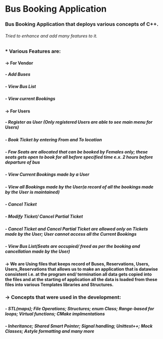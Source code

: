 # Bus Booking Application

### Bus Booking Application that deploys various concepts of C++.
###### Tried to enhance and add many features to it.

### * Various Features are:
#### -> For Vendor
#####   - Add Buses
#####   - View Bus List
#####   - View current Bookings
####  -> For Users
#####   - Register as User (Only registered Users are able to see main menu for Users)
#####   - Book Ticket by entering From and To location
#####   - Few Seats are allocated that can be booked by Females only; these seats gets open to book for all before specified time e.x. 2 hours before departure of bus
#####   - View Current Bookings made by a User
#####   - View all Bookings made by the User(a record of all the bookings made by the User is maintained)
#####   - Cancel Ticket
#####   - Modify Ticket/ Cancel Partial Ticket
#####   - Cancel Ticket and Cancel Partial Ticket are allowed only on Tickets made by the User; User cannot access all the Current Bookings
#####   - View Bus List(Seats are occupied/ freed as per the booking and cancellation made by the User)
    
####  -> We are Using files that keeps record of Buses, Reservations, Users, Users_Reservations that allows us to make an application that is datawise consistent i.e. at the program end/ termination all data gets copied into the files and at the starting of application all the data is loaded from these files into various Templates libraries and Structures.

###  -> Concepts that were used in the development:
#####   - STL(maps); File Operations; Structures; enum Class; Range-based for loops;  Virtual functions; CMake implmentations
#####   - Inheritance; Shared Smart Pointer; Signal handling; Unittest++; Mock Classes; Astyle formatting and many more

